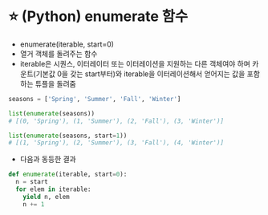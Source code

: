 # ⭐ (Python) enumerate 함수

- enumerate(iterable, start=0)
- 열거 객체를 돌려주는 함수
- iterable은 시퀀스, 이터레이터 또는 이터레이션을 지원하는 다른 객체여야 하며 카운트(기본값 0을 갖는 start부터)와 iterable을 이터레이션해서 얻어지는 값을 포함하는 튜플을 돌려줌

```python
seasons = ['Spring', 'Summer', 'Fall', 'Winter']

list(enumerate(seasons))
# [(0, 'Spring'), (1, 'Summer'), (2, 'Fall'), (3, 'Winter')]

list(enumerate(seasons, start=1))
# [(1, 'Spring'), (2, 'Summer'), (3, 'Fall'), (4, 'Winter')]
```

- 다음과 동등한 결과

```python
def enumerate(iterable, start=0):
  n = start
  for elem in iterable:
    yield n, elem
    n += 1
```
